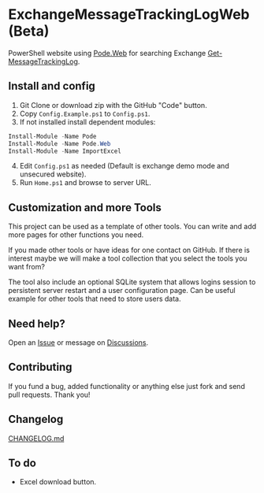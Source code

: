 # ExchangeMessageTrackingLogWeb (Beta)
PowerShell website using [Pode.Web](https://github.com/Badgerati/Pode.Web) for searching Exchange [Get-MessageTrackingLog](https://docs.microsoft.com/en-us/powershell/module/exchange/get-messagetrackinglog?view=exchange-ps).

## Install and config
1. Git Clone or download zip with the GitHub "Code" button.
2. Copy `Config.Example.ps1` to `Config.ps1`.
3. If not installed install dependent modules:
``` powershell
Install-Module -Name Pode
Install-Module -Name Pode.Web
Install-Module -Name ImportExcel
```
4. Edit `Config.ps1` as needed (Default is exchange demo mode and unsecured website).
5. Run `Home.ps1` and browse to server URL.

## Customization and more Tools
This project can be used as a template of other tools. You can write and add more pages for other functions you need.

If you made other tools or have ideas for one contact on GitHub. If there is interest maybe we will make a tool collection that you select the tools you want from?

The tool also include an optional SQLite system that allows logins session to persistent server restart and a user configuration page. Can be useful example for other tools that need to store users data.

## Need help?
Open an [Issue](https://github.com/ili101/ExchangeMessageTrackingLogWeb/issues)
or message on [Discussions](https://github.com/ili101/ExchangeMessageTrackingLogWeb/discussions).

## Contributing
If you fund a bug, added functionality or anything else just fork and send pull requests. Thank you!

##  Changelog
[CHANGELOG.md](https://github.com/ili101/ExchangeMessageTrackingLogWeb/blob/master/CHANGELOG.md)

## To do
* Excel download button.